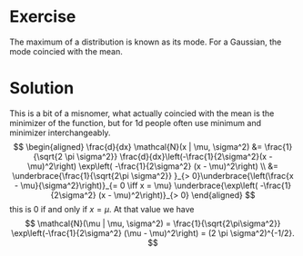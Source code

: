 # Exercise
The maximum of a distribution is known as its mode. For a Gaussian, the mode coincied with the mean.

# Solution
This is a bit of a misnomer, what actually coincied with the mean is the minimizer of the function, but for 1d people often use minimum and minimizer interchangeably.
$$
\begin{aligned}
\frac{d}{dx} \mathcal{N}(x | \mu, \sigma^2) &= \frac{1}{\sqrt{2 \pi \sigma^2}} \frac{d}{dx}\left(-\frac{1}{2\sigma^2}(x - \mu)^2\right) \exp\left( -\frac{1}{2\sigma^2} (x - \mu)^2\right) \\
&= \underbrace{\frac{1}{\sqrt{2\pi \sigma^2}} }_{> 0}\underbrace{\left(\frac{x - \mu}{\sigma^2}\right)}_{= 0 \iff x = \mu} \underbrace{\exp\left( -\frac{1}{2\sigma^2} (x - \mu)^2\right)}_{> 0}
\end{aligned}
$$
this is $0$ if and only if $x = \mu$. At that value we have
$$
\mathcal{N}(\mu | \mu, \sigma^2) = \frac{1}{\sqrt{2\pi\sigma^2}} \exp\left(-\frac{1}{2\sigma^2} (\mu - \mu)^2\right) = (2 \pi \sigma^2)^{-1/2}.
$$